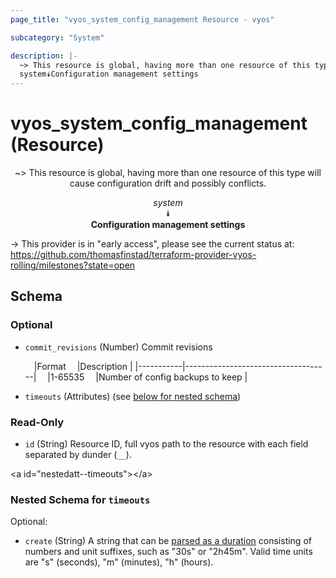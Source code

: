 ```yaml
---
page_title: "vyos_system_config_management Resource - vyos"

subcategory: "System"

description: |- 
  ~> This resource is global, having more than one resource of this type will cause configuration drift and possibly conflicts.
  system⯯Configuration management settings
---
```


# vyos_system_config_management (Resource)
<center>

~> This resource is global, having more than one resource of this type will cause configuration drift and possibly conflicts.

*system*  
⯯  
**Configuration management settings**


</center>

-> This provider is in "early access", please see the current status at: https://github.com/thomasfinstad/terraform-provider-vyos-rolling/milestones?state=open

## Schema

### Optional

- `commit_revisions` (Number) Commit revisions

    &emsp;|Format   &emsp;|Description                       |
    |-----------|------------------------------------|
    &emsp;|1-65535  &emsp;|Number of config backups to keep  |
- `timeouts` (Attributes) (see [below for nested schema](#nestedatt--timeouts))

### Read-Only

- `id` (String) Resource ID, full vyos path to the resource with each field separated by dunder (`__`).

&lt;a id=&#34;nestedatt--timeouts&#34;&gt;&lt;/a&gt;
### Nested Schema for `timeouts`

Optional:

- `create` (String) A string that can be [parsed as a duration](https://pkg.go.dev/time#ParseDuration) consisting of numbers and unit suffixes, such as &#34;30s&#34; or &#34;2h45m&#34;. Valid time units are &#34;s&#34; (seconds), &#34;m&#34; (minutes), &#34;h&#34; (hours).  
